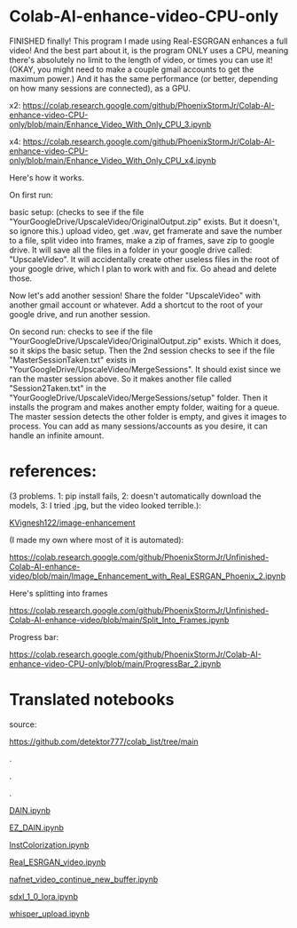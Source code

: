 # Colab-AI-enhance-video-CPU-only
FINISHED finally! This program I made using Real-ESGRGAN enhances a full video! And the best part about it, is the program ONLY uses a CPU, meaning there's absolutely no limit to the length of video, or times you can use it! (OKAY, you might need to make a couple gmail accounts to get the maximum power.) And it has the same performance (or better, depending on how many sessions are connected), as a GPU.

x2: https://colab.research.google.com/github/PhoenixStormJr/Colab-AI-enhance-video-CPU-only/blob/main/Enhance_Video_With_Only_CPU_3.ipynb

x4: https://colab.research.google.com/github/PhoenixStormJr/Colab-AI-enhance-video-CPU-only/blob/main/Enhance_Video_With_Only_CPU_x4.ipynb

Here's how it works.

On first run:

basic setup: (checks to see if the file "YourGoogleDrive/UpscaleVideo/OriginalOutput.zip" exists. But it doesn't, so ignore this.) upload video, get .wav, get framerate and save the number to a file, split video into frames, make a zip of frames, save zip to google drive. It will save all the files in a folder in your google drive called: "UpscaleVideo". It will accidentally create other useless files in the root of your google drive, which I plan to work with and fix. Go ahead and delete those.

Now let's add another session! Share the folder "UpscaleVideo" with another gmail account or whatever. Add a shortcut to the root of your google drive, and run another session.

On second run: checks to see if the file "YourGoogleDrive/UpscaleVideo/OriginalOutput.zip" exists. Which it does, so it skips the basic setup. Then the 2nd session checks to see if the file "MasterSessionTaken.txt" exists in "YourGoogleDrive/UpscaleVideo/MergeSessions". It should exist since we ran the master session above. So it makes another file called "Session2Taken.txt" in the "YourGoogleDrive/UpscaleVideo/MergeSessions/setup" folder. Then it installs the program and makes another empty folder, waiting for a queue. The master session detects the other folder is empty, and gives it images to process. You can add as many sessions/accounts as you desire, it can handle an infinite amount.




# references:

(3 problems. 1: pip install fails, 2: doesn't automatically download the models, 3: I tried .jpg, but the video looked terrible.):

[KVignesh122/image-enhancement](https://github.com/KVignesh122/image-enhancement)

(I made my own where most of it is automated):

https://colab.research.google.com/github/PhoenixStormJr/Unfinished-Colab-AI-enhance-video/blob/main/Image_Enhancement_with_Real_ESRGAN_Phoenix_2.ipynb

Here's splitting into frames

https://colab.research.google.com/github/PhoenixStormJr/Unfinished-Colab-AI-enhance-video/blob/main/Split_Into_Frames.ipynb

Progress bar:

https://colab.research.google.com/github/PhoenixStormJr/Colab-AI-enhance-video-CPU-only/blob/main/ProgressBar_2.ipynb

# Translated notebooks

source:

https://github.com/detektor777/colab_list/tree/main

.

.

.

[DAIN.ipynb](https://colab.research.google.com/github/PhoenixStormJr/Unfinished-Colab-AI-enhance-video/blob/main/DAIN_translated.ipynb)

[EZ_DAIN.ipynb](https://colab.research.google.com/github/detektor777/colab_list/blob/main/EZ_DAIN.ipynb)

[InstColorization.ipynb](https://colab.research.google.com/github/PhoenixStormJr/Unfinished-Colab-AI-enhance-video/blob/main/InstColorization_translated.ipynb)

[Real_ESRGAN_video.ipynb](https://colab.research.google.com/github/PhoenixStormJr/Unfinished-Colab-AI-enhance-video/blob/main/Real_ESRGAN_video_translated.ipynb)

[nafnet_video_continue_new_buffer.ipynb](https://colab.research.google.com/github/PhoenixStormJr/Unfinished-Colab-AI-enhance-video/blob/main/nafnet_video_continue_new_buffer_translated.ipynb)

[sdxl_1_0_lora.ipynb](https://colab.research.google.com/github/detektor777/colab_list/blob/main/sdxl_1_0_lora.ipynb)

[whisper_upload.ipynb](https://colab.research.google.com/github/PhoenixStormJr/Unfinished-Colab-AI-enhance-video/blob/main/whisper_upload_translated.ipynb)

